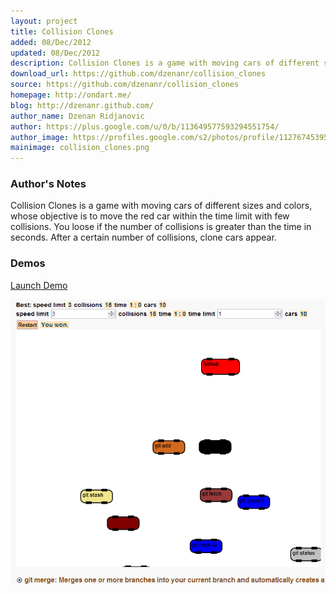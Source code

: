 ```yaml
---
layout: project
title: Collision Clones
added: 08/Dec/2012
updated: 08/Dec/2012
description: Collision Clones is a game with moving cars of different sizes and colors, whose objective is to move the red car within the time limit with few collisions.
download_url: https://github.com/dzenanr/collision_clones
source: https://github.com/dzenanr/collision_clones
homepage: http://ondart.me/
blog: http://dzenanr.github.com/
author_name: Dzenan Ridjanovic
author: https://plus.google.com/u/0/b/113649577593294551754/
author_image: https://profiles.google.com/s2/photos/profile/112767453954051794400
mainimage: collision_clones.png
---
```


### Author's Notes

Collision Clones is a game with moving cars of different sizes and colors, whose objective is to move the red car within the time limit with few collisions.
You loose if the number of collisions is greater than the time in seconds. After a certain number of collisions, clone cars appear.

### Demos

[Launch Demo](https://www.googledrive.com/host/0B-lFudukJYgfZ2h3ZHcwN1BiU0E/collision_clones/collision_clones.html)

![My Demo Screenshot](collision_clones.png)

